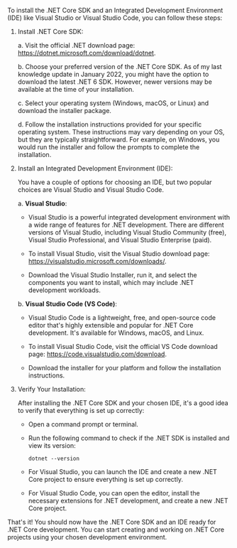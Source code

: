 To install the .NET Core SDK and an Integrated Development Environment (IDE) like Visual Studio or Visual Studio Code, you can follow these steps:

1. Install .NET Core SDK:

   a. Visit the official .NET download page: https://dotnet.microsoft.com/download/dotnet.

   b. Choose your preferred version of the .NET Core SDK. As of my last knowledge update in January 2022, you might have the option to download the latest .NET 6 SDK. However, newer versions may be available at the time of your installation.

   c. Select your operating system (Windows, macOS, or Linux) and download the installer package.

   d. Follow the installation instructions provided for your specific operating system. These instructions may vary depending on your OS, but they are typically straightforward. For example, on Windows, you would run the installer and follow the prompts to complete the installation.

2. Install an Integrated Development Environment (IDE):

   You have a couple of options for choosing an IDE, but two popular choices are Visual Studio and Visual Studio Code.

   a. **Visual Studio**:
      - Visual Studio is a powerful integrated development environment with a wide range of features for .NET development. There are different versions of Visual Studio, including Visual Studio Community (free), Visual Studio Professional, and Visual Studio Enterprise (paid).

      - To install Visual Studio, visit the Visual Studio download page: https://visualstudio.microsoft.com/downloads/.

      - Download the Visual Studio Installer, run it, and select the components you want to install, which may include .NET development workloads.

   b. **Visual Studio Code (VS Code)**:
      - Visual Studio Code is a lightweight, free, and open-source code editor that's highly extensible and popular for .NET Core development. It's available for Windows, macOS, and Linux.

      - To install Visual Studio Code, visit the official VS Code download page: https://code.visualstudio.com/download.

      - Download the installer for your platform and follow the installation instructions.

3. Verify Your Installation:

   After installing the .NET Core SDK and your chosen IDE, it's a good idea to verify that everything is set up correctly:

   - Open a command prompt or terminal.
   - Run the following command to check if the .NET SDK is installed and view its version:
     ```
     dotnet --version
     ```

   - For Visual Studio, you can launch the IDE and create a new .NET Core project to ensure everything is set up correctly.

   - For Visual Studio Code, you can open the editor, install the necessary extensions for .NET development, and create a new .NET Core project.

That's it! You should now have the .NET Core SDK and an IDE ready for .NET Core development. You can start creating and working on .NET Core projects using your chosen development environment.